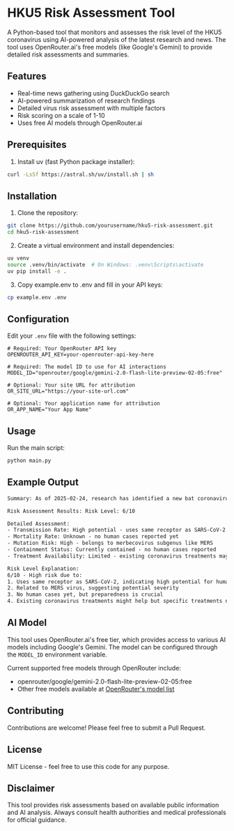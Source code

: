 # HKU5 Risk Assessment Tool

A Python-based tool that monitors and assesses the risk level of the HKU5 coronavirus using AI-powered analysis of the latest research and news. The tool uses OpenRouter.ai's free models (like Google's Gemini) to provide detailed risk assessments and summaries.

## Features

- Real-time news gathering using DuckDuckGo search
- AI-powered summarization of research findings
- Detailed virus risk assessment with multiple factors
- Risk scoring on a scale of 1-10
- Uses free AI models through OpenRouter.ai

## Prerequisites

1. Install uv (fast Python package installer):

```bash
curl -LsSf https://astral.sh/uv/install.sh | sh
```

## Installation

1. Clone the repository:

```bash
git clone https://github.com/yourusername/hku5-risk-assessment.git
cd hku5-risk-assessment
```

2. Create a virtual environment and install dependencies:

```bash
uv venv
source .venv/bin/activate  # On Windows: .venv\Scripts\activate
uv pip install -e .
```

3. Copy example.env to .env and fill in your API keys:

```bash
cp example.env .env
```

## Configuration

Edit your `.env` file with the following settings:

```env
# Required: Your OpenRouter API key
OPENROUTER_API_KEY=your-openrouter-api-key-here

# Required: The model ID to use for AI interactions
MODEL_ID="openrouter/google/gemini-2.0-flash-lite-preview-02-05:free"

# Optional: Your site URL for attribution
OR_SITE_URL="https://your-site-url.com"

# Optional: Your application name for attribution
OR_APP_NAME="Your App Name"
```

## Usage

Run the main script:

```bash
python main.py
```

## Example Output

```txt
Summary: As of 2025-02-24, research has identified a new bat coronavirus, HKU5-CoV-2, in China. It shares similarities with the virus that causes COVID-19, including the ability to enter human cells using the ACE2 receptor.  It belongs to the merbecovirus subgenus, like MERS. While no human cases have been reported, the potential for transmission is high. The risk assessment is high due to the shared ACE2 usage and relation to MERS. Preparedness is crucial.

Risk Assessment Results: Risk Level: 6/10

Detailed Assessment:
- Transmission Rate: High potential - uses same receptor as SARS-CoV-2
- Mortality Rate: Unknown - no human cases reported yet
- Mutation Risk: High - belongs to merbecovirus subgenus like MERS
- Containment Status: Currently contained - no human cases reported
- Treatment Availability: Limited - existing coronavirus treatments may be applicable

Risk Level Explanation:
6/10 - High risk due to:
1. Uses same receptor as SARS-CoV-2, indicating high potential for human transmission
2. Related to MERS virus, suggesting potential severity
3. No human cases yet, but preparedness is crucial
4. Existing coronavirus treatments might help but specific treatments not yet developed
```

## AI Model

This tool uses OpenRouter.ai's free tier, which provides access to various AI models including Google's Gemini. The model can be configured through the `MODEL_ID` environment variable.

Current supported free models through OpenRouter include:

- openrouter/google/gemini-2.0-flash-lite-preview-02-05:free
- Other free models available at [OpenRouter's model list](https://openrouter.ai/models)

## Contributing

Contributions are welcome! Please feel free to submit a Pull Request.

## License

MIT License - feel free to use this code for any purpose.

## Disclaimer

This tool provides risk assessments based on available public information and AI analysis. Always consult health authorities and medical professionals for official guidance.
